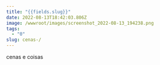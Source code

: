 ```yaml
---
title: "{{fields.slug}}"
date: 2022-08-13T18:42:03.806Z
image: /wwwroot/images/screenshot_2022-08-13_194238.png
tags:
  - "0"
slug: cenas-/
---
```

cenas e coisas